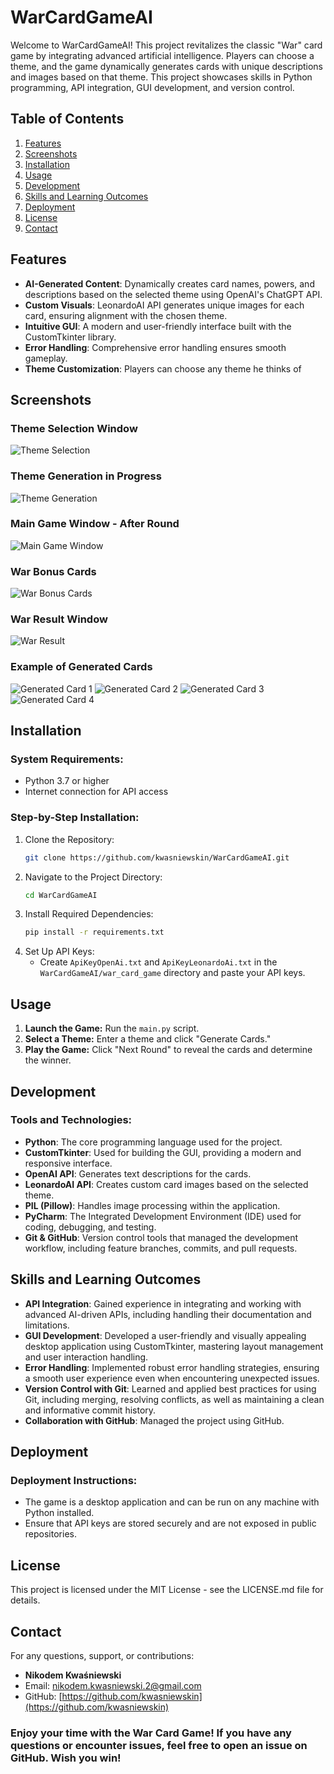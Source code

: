 # WarCardGameAI

Welcome to WarCardGameAI! This project revitalizes the classic "War" card game by integrating advanced artificial intelligence. Players can choose a theme, and the game dynamically generates cards with unique descriptions and images based on that theme. This project showcases skills in Python programming, API integration, GUI development, and version control.

## Table of Contents
1. [Features](#features)
2. [Screenshots](#screenshots)
3. [Installation](#installation)
4. [Usage](#usage)
5. [Development](#development)
6. [Skills and Learning Outcomes](#skills-and-learning-outcomes)
7. [Deployment](#deployment)
8. [License](#license)
9. [Contact](#contact)

## Features
- **AI-Generated Content**: Dynamically creates card names, powers, and descriptions based on the selected theme using OpenAI's ChatGPT API.
- **Custom Visuals**: LeonardoAI API generates unique images for each card, ensuring alignment with the chosen theme.
- **Intuitive GUI**: A modern and user-friendly interface built with the CustomTkinter library.
- **Error Handling**: Comprehensive error handling ensures smooth gameplay.
- **Theme Customization**: Players can choose any theme he thinks of

## Screenshots

### Theme Selection Window
![Theme Selection](examples_of_running_application/welcome_window.PNG)

### Theme Generation in Progress
![Theme Generation](examples_of_running_application/theme_generating.PNG)

### Main Game Window - After Round
![Main Game Window](examples_of_running_application/after_round.PNG)

### War Bonus Cards
![War Bonus Cards](examples_of_running_application/war_bonus_cards.PNG)

### War Result Window
![War Result](examples_of_running_application/war_results.PNG)

### Example of Generated Cards
![Generated Card 1](examples_of_running_application/ExampleOfGeneratedPhoto1.png)
![Generated Card 2](examples_of_running_application/ExampleOfGeneratedPhoto2.png)
![Generated Card 3](examples_of_running_application/ExampleOfGeneratedPhoto3.png)
![Generated Card 4](examples_of_running_application/ExampleOfGeneratedPhoto4.png)

## Installation
### System Requirements:
- Python 3.7 or higher
- Internet connection for API access

### Step-by-Step Installation:
1. Clone the Repository:
   ```bash
   git clone https://github.com/kwasniewskin/WarCardGameAI.git
   ```
2. Navigate to the Project Directory:
   ```bash
   cd WarCardGameAI
   ```
3. Install Required Dependencies:
   ```bash
   pip install -r requirements.txt
   ```
4. Set Up API Keys:
   - Create `ApiKeyOpenAi.txt` and `ApiKeyLeonardoAi.txt` in the `WarCardGameAI/war_card_game` directory and paste your API keys.

## Usage
1. **Launch the Game:** Run the `main.py` script.
2. **Select a Theme:** Enter a theme and click "Generate Cards."
3. **Play the Game:** Click "Next Round" to reveal the cards and determine the winner.

## Development
### Tools and Technologies:
- **Python**: The core programming language used for the project.
- **CustomTkinter**: Used for building the GUI, providing a modern and responsive interface.
- **OpenAI API**: Generates text descriptions for the cards.
- **LeonardoAI API**: Creates custom card images based on the selected theme.
- **PIL (Pillow)**: Handles image processing within the application.
- **PyCharm**: The Integrated Development Environment (IDE) used for coding, debugging, and testing.
- **Git & GitHub**: Version control tools that managed the development workflow, including feature branches, commits, and pull requests.

## Skills and Learning Outcomes
- **API Integration**: Gained experience in integrating and working with advanced AI-driven APIs, including handling their documentation and limitations.
- **GUI Development**: Developed a user-friendly and visually appealing desktop application using CustomTkinter, mastering layout management and user interaction handling.
- **Error Handling**: Implemented robust error handling strategies, ensuring a smooth user experience even when encountering unexpected issues.
- **Version Control with Git**: Learned and applied best practices for using Git, including merging, resolving conflicts, as well as maintaining a clean and informative commit history.
- **Collaboration with GitHub**: Managed the project using GitHub.

## Deployment

### Deployment Instructions:
- The game is a desktop application and can be run on any machine with Python installed.
- Ensure that API keys are stored securely and are not exposed in public repositories.

## License
This project is licensed under the MIT License - see the LICENSE.md file for details.

## Contact
For any questions, support, or contributions:
- **Nikodem Kwaśniewski**
- Email: [nikodem.kwasniewski.2@gmail.com](mailto:nikodem.kwasniewski.2@gmail.com)
- GitHub: [https://github.com/kwasniewskin](https://github.com/kwasniewskin)

### Enjoy your time with the War Card Game! If you have any questions or encounter issues, feel free to open an issue on GitHub. Wish you win!

